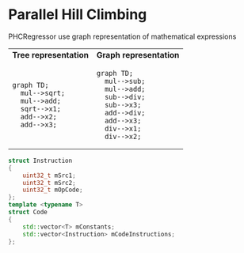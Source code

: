 # Parallel Hill Climbing

PHCRegressor use graph representation of mathematical expressions
<table>
<tr>
<td> <b>Tree representation</b> </td> <td> <b>Graph representation</b> </td>
</tr>
<tr>
<td>

```mermaid
graph TD;
  mul-->sqrt;
  mul-->add;
  sqrt-->x1;
  add-->x2;
  add-->x3;
  ```

</td>
<td>

```mermaid
graph TD;
  mul-->sub;
  mul-->add;
  sub-->div;
  sub-->x3;
  add-->div;
  add-->x3;
  div-->x1;
  div-->x2;
  ```

</td>
</tr>
</table>

```cpp
struct Instruction
{
    uint32_t mSrc1;
    uint32_t mSrc2;
    uint32_t mOpCode;
};
template <typename T>
struct Code
{
    std::vector<T> mConstants;
    std::vector<Instruction> mCodeInstructions;
};
```
